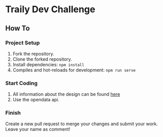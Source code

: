 # Traily Dev Challenge

## How To
### Project Setup
1. Fork the repository.
2. Clone the forked repository.  
3. Install dependencies: `npm install`
4. Compiles and hot-reloads for development: `npm run serve`

### Start Coding
1. All information about the design can be found [here](https://www.figma.com/file/gZKinnendF1Js5w0lAEFI6?node-id=1%3A2980&viewport=-1027%2C269%2C0.6635387539863586)
2. Use the opendata api.

### Finish
Create a new pull request to merge your changes and submit your work. Leave your name as comment!
